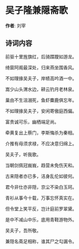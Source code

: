 # 吴子隆兼隠斋歌

**作者**: 刘宰

## 诗词内容

前驱十里旌旗红，后骑蹀躞如游龙。

绮窗阿阁最深处，归来燕坐围香风。

不如理掾吴夫子，岸帻高吟酒一中。

嵩少山头渭水边，耕云钓月老林泉。

巢由不生沮溺死，鱼虾麋鹿俱忘年。

不如理掾吴夫子，安闲寄傲庭西偏。

富贵诚可乐，幽栖端足尚。

牵黄复出上蔡门，李斯悔杀为秦相。

介推有母须求禄，不应决意归绵上。

吴夫子，听我歌。

当朝剑佩冠峩峩，趋营未免伤天和。

古来隠者亦已多，洁身乱伦如彼何。

君今非仕亦非隠，京尘不染白玉珂。

青衫从事今十载，万事忘怀真实在。

但令堂上笑平反，岂计庭前罗翠黛。

是中不减山中乐，底用青鞋游物外。

吴夫子，吾所敬。

兼隠名斋足相称，谁其尸之勾漏令。

